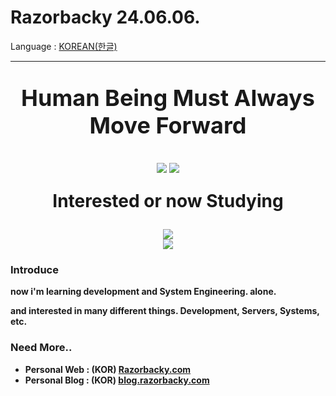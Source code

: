 # Razorbacky 24.06.06.

Language : [KOREAN(한글)](README_KO.md)

---

<p align="center" style="font-size:36px"><strong>Human Being Must Always Move Forward</strong></p>

<p align="center">
<img align="center" src="https://github-readme-stats.vercel.app/api?username=razorbacky&count_private=true&show_icons=true&theme=tokyonight">
<img align="center" src="https://github-readme-stats.vercel.app/api/top-langs/?username=razorbacky&layout=compact&show_icons=true&theme=tokyonight">
</p>

<p align="center" style="font-size:2em"><strong>Interested or now Studying</p>

<p align="center">
  <a href="https://skillicons.dev">
    <img src="https://skillicons.dev/icons?i=c,python,html,css,js,dart,flutter"/>
    <br>
    <img src="https://skillicons.dev/icons?i=windows,linux,nginx,vscode,vim">
  </a>
</p>

### Introduce

now i'm learning development and System Engineering. alone.

and interested in many different things. Development, Servers, Systems, etc.

### Need More..

- Personal Web : (KOR) [Razorbacky.com](https://www.razorbacky.com)
- Personal Blog : (KOR) [blog.razorbacky.com](https://blog.razorbacky.com)
